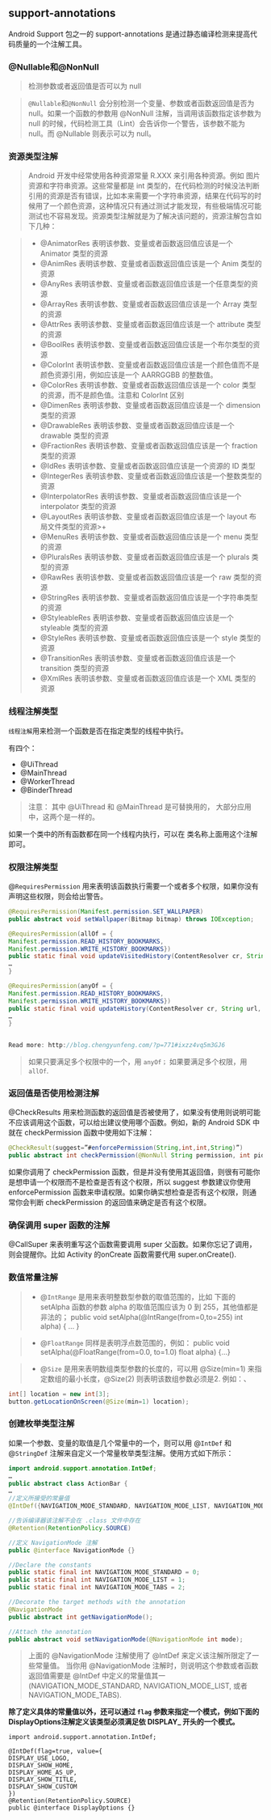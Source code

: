 ## support-annotations

Android Support 包之一的 support-annotations 是通过静态编译检测来提高代码质量的一个注解工具。

### @Nullable和@NonNull

>检测参数或者返回值是否可以为 null

>`@Nullable`和`@NonNull` 会分别检测一个变量、参数或者函数返回值是否为 null。如果一个函数的参数用 @NonNull 注解，当调用该函数指定该参数为 null 的时候，代码检测工具（Lint）会告诉你一个警告，该参数不能为 null。而 @Nullable 则表示可以为 null。


### 资源类型注解

>Android 开发中经常使用各种资源常量 R.XXX 来引用各种资源。例如 图片资源和字符串资源。这些常量都是 int 类型的，在代码检测的时候没法判断引用的资源是否有错误，比如本来需要一个字符串资源，结果在代码写的时候用了一个颜色资源，这种情况只有通过测试才能发现，有些极端情况可能测试也不容易发现。资源类型注解就是为了解决该问题的，资源注解包含如下几种：


>+ @AnimatorRes 表明该参数、变量或者函数返回值应该是一个 Animator 类型的资源
>+ @AnimRes 表明该参数、变量或者函数返回值应该是一个 Anim 类型的资源
>+ @AnyRes 表明该参数、变量或者函数返回值应该是一个任意类型的资源
>+ @ArrayRes 表明该参数、变量或者函数返回值应该是一个 Array 类型的资源
>+ @AttrRes 表明该参数、变量或者函数返回值应该是一个 attribute 类型的资源
>+ @BoolRes 表明该参数、变量或者函数返回值应该是一个布尔类型的资源
>+ @ColorInt 表明该参数、变量或者函数返回值应该是一个颜色值而不是颜色资源引用，例如应该是一个 AARRGGBB 的整数值。
>+ @ColorRes 表明该参数、变量或者函数返回值应该是一个 color 类型的资源，而不是颜色值。注意和 ColorInt 区别
>+ @DimenRes 表明该参数、变量或者函数返回值应该是一个 dimension 类型的资源
>+ @DrawableRes 表明该参数、变量或者函数返回值应该是一个 drawable 类型的资源
>+ @FractionRes 表明该参数、变量或者函数返回值应该是一个 fraction 类型的资源
>+ @IdRes 表明该参数、变量或者函数返回值应该是一个资源的 ID 类型
>+ @IntegerRes 表明该参数、变量或者函数返回值应该是一个整数类型的资源
>+ @InterpolatorRes 表明该参数、变量或者函数返回值应该是一个 interpolator 类型的资源
>+ @LayoutRes 表明该参数、变量或者函数返回值应该是一个 layout 布局文件类型的资源>+
>+ @MenuRes 表明该参数、变量或者函数返回值应该是一个 menu 类型的资源
>+ @PluralsRes 表明该参数、变量或者函数返回值应该是一个 plurals 类型的资源
>+ @RawRes 表明该参数、变量或者函数返回值应该是一个 raw 类型的资源
>+ @StringRes 表明该参数、变量或者函数返回值应该是一个字符串类型的资源
>+ @StyleableRes 表明该参数、变量或者函数返回值应该是一个 styleable 类型的资源
>+ @StyleRes 表明该参数、变量或者函数返回值应该是一个 style 类型的资源
>+ @TransitionRes 表明该参数、变量或者函数返回值应该是一个 transition 类型的资源
>+ @XmlRes 表明该参数、变量或者函数返回值应该是一个 XML 类型的资源


### 线程注解类型

`线程注解`用来检测一个函数是否在指定类型的线程中执行。

有四个：
+ @UiThread
+ @MainThread
+ @WorkerThread
+ @BinderThread

>注意： 其中 @UiThread 和 @MainThread 是可替换用的， 大部分应用中，这两个是一样的。

如果一个类中的所有函数都在同一个线程内执行，可以在 类名称上面用这个注解即可。



### 权限注解类型

@`RequiresPermission` 用来表明该函数执行需要一个或者多个权限，如果你没有声明这些权限，则会给出警告。

```java
@RequiresPermission(Manifest.permission.SET_WALLPAPER)
public abstract void setWallpaper(Bitmap bitmap) throws IOException;

@RequiresPermission(allOf = {
Manifest.permission.READ_HISTORY_BOOKMARKS,
Manifest.permission.WRITE_HISTORY_BOOKMARKS})
public static final void updateVisitedHistory(ContentResolver cr, String url, boolean real) {
…
}

@RequiresPermission(anyOf = {
Manifest.permission.READ_HISTORY_BOOKMARKS,
Manifest.permission.WRITE_HISTORY_BOOKMARKS})
public static final void updateHistory(ContentResolver cr, String url, boolean real) {
…
}


Read more: http://blog.chengyunfeng.com/?p=771#ixzz4vq5m3GJ6

```

> 如果只要满足多个权限中的一个，用 `anyOf；` 如果要满足多个权限，用 `allOf`.


### 返回值是否使用检测注解

@CheckResults 用来检测函数的返回值是否被使用了，如果没有使用则说明可能不应该调用这个函数，可以给出建议使用哪个函数。例如，新的 Android SDK 中就在 checkPermission 函数中使用如下注解：

```java
@CheckResult(suggest=”#enforcePermission(String,int,int,String)”)
public abstract int checkPermission(@NonNull String permission, int pid, int uid);

```

如果你调用了 checkPermission 函数，但是并没有使用其返回值，则很有可能你是想申请一个权限而不是检查是否有这个权限，所以 suggest 参数建议你使用 enforcePermission 函数来申请权限。如果你确实想检查是否有这个权限，则通常你会判断 checkPermission 的返回值来确定是否有这个权限。

### 确保调用 super 函数的注解

@CallSuper 来表明重写这个函数需要调用 super 父函数。如果你忘记了调用，则会提醒你。比如 Activity 的onCreate 函数需要代用 super.onCreate().

### 数值常量注解

>+ @`IntRange` 是用来表明整数型参数的取值范围的，比如 下面的 setAlpha 函数的参数 alpha 的取值范围应该为 0 到 255，其他值都是非法的；
public void setAlpha(@IntRange(from=0,to=255) int alpha) { … }

>+ @`FloatRange` 同样是表明浮点数范围的，例如：
public void setAlpha(@FloatRange(from=0.0, to=1.0) float alpha) {…}

>+ @`Size` 是用来表明数组类型参数的长度的，可以用 @Size(min=1) 来指定数组的最小长度，@Size(2) 则表明该数组参数必须是2. 例如：、

```java
int[] location = new int[3];
button.getLocationOnScreen(@Size(min=1) location);
```

### 创建枚举类型注解

如果一个参数、变量的取值是几个常量中的一个，则可以用 @`IntDef` 和 @`StringDef` 注解来自定义一个常量枚举类型注解。使用方式如下所示：

```java
import android.support.annotation.IntDef;
…
public abstract class ActionBar {
…
//定义所接受的常量值
@IntDef({NAVIGATION_MODE_STANDARD, NAVIGATION_MODE_LIST, NAVIGATION_MODE_TABS})

//告诉编译器该注解不会在 .class 文件中存在
@Retention(RetentionPolicy.SOURCE)

//定义 NavigationMode 注解
public @interface NavigationMode {}

//Declare the constants
public static final int NAVIGATION_MODE_STANDARD = 0;
public static final int NAVIGATION_MODE_LIST = 1;
public static final int NAVIGATION_MODE_TABS = 2;

//Decorate the target methods with the annotation
@NavigationMode
public abstract int getNavigationMode();

//Attach the annotation
public abstract void setNavigationMode(@NavigationMode int mode);
```

>上面的 @NavigationMode 注解使用了 @IntDef 来定义该注解所限定了一些常量值。 当你用 @NavigationMode 注解时，则说明这个参数或者函数返回值需要是 @IntDef 中定义的常量值其一 (NAVIGATION_MODE_STANDARD, NAVIGATION_MODE_LIST, 或者 NAVIGATION_MODE_TABS).


**除了定义具体的常量值以外，还可以通过 `flag` 参数来指定一个模式，例如下面的 DisplayOptions注解定义该类型必须满足依 DISPLAY_ 开头的一个模式。**

```
import android.support.annotation.IntDef;

@IntDef(flag=true, value={
DISPLAY_USE_LOGO,
DISPLAY_SHOW_HOME,
DISPLAY_HOME_AS_UP,
DISPLAY_SHOW_TITLE,
DISPLAY_SHOW_CUSTOM
})
@Retention(RetentionPolicy.SOURCE)
public @interface DisplayOptions {}


```













































#

